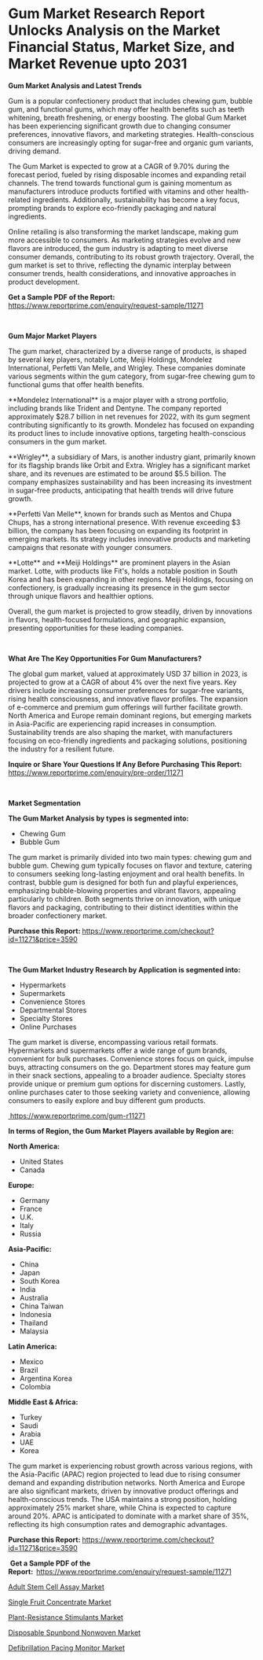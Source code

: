 <p><h1>Gum Market Research Report Unlocks Analysis on the Market Financial Status, Market Size, and Market Revenue upto 2031</h1></p><p><strong>Gum Market Analysis and Latest Trends</strong></p>
<p><p>Gum is a popular confectionery product that includes chewing gum, bubble gum, and functional gums, which may offer health benefits such as teeth whitening, breath freshening, or energy boosting. The global Gum Market has been experiencing significant growth due to changing consumer preferences, innovative flavors, and marketing strategies. Health-conscious consumers are increasingly opting for sugar-free and organic gum variants, driving demand.</p><p>The Gum Market is expected to grow at a CAGR of 9.70% during the forecast period, fueled by rising disposable incomes and expanding retail channels. The trend towards functional gum is gaining momentum as manufacturers introduce products fortified with vitamins and other health-related ingredients. Additionally, sustainability has become a key focus, prompting brands to explore eco-friendly packaging and natural ingredients.</p><p>Online retailing is also transforming the market landscape, making gum more accessible to consumers. As marketing strategies evolve and new flavors are introduced, the gum industry is adapting to meet diverse consumer demands, contributing to its robust growth trajectory. Overall, the gum market is set to thrive, reflecting the dynamic interplay between consumer trends, health considerations, and innovative approaches in product development.</p></p>
<p><strong>Get a Sample PDF of the Report:&nbsp;</strong> <a href="https://www.reportprime.com/enquiry/request-sample/11271?utm_campaign=1126&utm_medium=2&utm_source=Github&utm_content=ia&utm_term=11102024&utm_id=gum">https://www.reportprime.com/enquiry/request-sample/11271</a></p>
<p>&nbsp;</p>
<p><strong>Gum Major Market Players</strong></p>
<p><p>The gum market, characterized by a diverse range of products, is shaped by several key players, notably Lotte, Meiji Holdings, Mondelez International, Perfetti Van Melle, and Wrigley. These companies dominate various segments within the gum category, from sugar-free chewing gum to functional gums that offer health benefits.</p><p>**Mondelez International** is a major player with a strong portfolio, including brands like Trident and Dentyne. The company reported approximately $28.7 billion in net revenues for 2022, with its gum segment contributing significantly to its growth. Mondelez has focused on expanding its product lines to include innovative options, targeting health-conscious consumers in the gum market.</p><p>**Wrigley**, a subsidiary of Mars, is another industry giant, primarily known for its flagship brands like Orbit and Extra. Wrigley has a significant market share, and its revenues are estimated to be around $5.5 billion. The company emphasizes sustainability and has been increasing its investment in sugar-free products, anticipating that health trends will drive future growth.</p><p>**Perfetti Van Melle**, known for brands such as Mentos and Chupa Chups, has a strong international presence. With revenue exceeding $3 billion, the company has been focusing on expanding its footprint in emerging markets. Its strategy includes innovative products and marketing campaigns that resonate with younger consumers.</p><p>**Lotte** and **Meiji Holdings** are prominent players in the Asian market. Lotte, with products like Fit's, holds a notable position in South Korea and has been expanding in other regions. Meiji Holdings, focusing on confectionery, is gradually increasing its presence in the gum sector through unique flavors and healthier options.</p><p>Overall, the gum market is projected to grow steadily, driven by innovations in flavors, health-focused formulations, and geographic expansion, presenting opportunities for these leading companies.</p></p>
<p>&nbsp;</p>
<p><strong>What Are The Key Opportunities For Gum Manufacturers?</strong></p>
<p><p>The global gum market, valued at approximately USD 37 billion in 2023, is projected to grow at a CAGR of about 4% over the next five years. Key drivers include increasing consumer preferences for sugar-free variants, rising health consciousness, and innovative flavor profiles. The expansion of e-commerce and premium gum offerings will further facilitate growth. North America and Europe remain dominant regions, but emerging markets in Asia-Pacific are experiencing rapid increases in consumption. Sustainability trends are also shaping the market, with manufacturers focusing on eco-friendly ingredients and packaging solutions, positioning the industry for a resilient future.</p></p>
<p><strong>Inquire or Share Your Questions If Any Before Purchasing This Report:</strong> <a href="https://www.reportprime.com/enquiry/pre-order/11271?utm_campaign=1126&utm_medium=2&utm_source=Github&utm_content=ia&utm_term=11102024&utm_id=gum">https://www.reportprime.com/enquiry/pre-order/11271</a></p>
<p>&nbsp;</p>
<p><strong>Market Segmentation</strong></p>
<p><strong>The Gum Market Analysis by types is segmented into:</strong></p>
<p><ul><li>Chewing Gum</li><li>Bubble Gum</li></ul></p>
<p><p>The gum market is primarily divided into two main types: chewing gum and bubble gum. Chewing gum typically focuses on flavor and texture, catering to consumers seeking long-lasting enjoyment and oral health benefits. In contrast, bubble gum is designed for both fun and playful experiences, emphasizing bubble-blowing properties and vibrant flavors, appealing particularly to children. Both segments thrive on innovation, with unique flavors and packaging, contributing to their distinct identities within the broader confectionery market.</p></p>
<p><strong>Purchase this Report:&nbsp;</strong><a href="https://www.reportprime.com/checkout?id=11271&price=3590&utm_campaign=1126&utm_medium=2&utm_source=Github&utm_content=ia&utm_term=11102024&utm_id=gum">https://www.reportprime.com/checkout?id=11271&price=3590</a></p>
<p>&nbsp;</p>
<p><strong>The Gum Market Industry Research by Application is segmented into:</strong></p>
<p><ul><li>Hypermarkets</li><li>Supermarkets</li><li>Convenience Stores</li><li>Departmental Stores</li><li>Specialty Stores</li><li>Online Purchases</li></ul></p>
<p><p>The gum market is diverse, encompassing various retail formats. Hypermarkets and supermarkets offer a wide range of gum brands, convenient for bulk purchases. Convenience stores focus on quick, impulse buys, attracting consumers on the go. Department stores may feature gum in their snack sections, appealing to a broader audience. Specialty stores provide unique or premium gum options for discerning customers. Lastly, online purchases cater to those seeking variety and convenience, allowing consumers to easily explore and buy different gum products.</p></p>
<p><a href="https://www.reportprime.com/gum-r11271?utm_campaign=1126&utm_medium=2&utm_source=Github&utm_content=ia&utm_term=11102024&utm_id=gum">&nbsp;https://www.reportprime.com/gum-r11271</a></p>
<p><strong>In terms of Region, the Gum Market Players available by Region are:</strong></p>
<p>
    <p> <strong> North America: </strong>
        <ul>
            <li>United States</li>
            <li>Canada</li>
        </ul>
        </p> 
    <p> <strong> Europe: </strong>
        <ul>
            <li>Germany</li>
            <li>France</li>
            <li>U.K.</li>
            <li>Italy</li>
            <li>Russia</li>
        </ul>
        </p> 
    <p> <strong> Asia-Pacific: </strong>
        <ul>
            <li>China</li>
            <li>Japan</li>
            <li>South Korea</li>
            <li>India</li>
            <li>Australia</li>
            <li>China Taiwan</li>
            <li>Indonesia</li>
            <li>Thailand</li>
            <li>Malaysia</li>
        </ul>
        </p> 
    <p> <strong> Latin America: </strong>
        <ul>
            <li>Mexico</li>
            <li>Brazil</li>
            <li>Argentina Korea</li>
            <li>Colombia</li>
        </ul>
        </p> 
    <p> <strong> Middle East & Africa: </strong>
        <ul>
            <li>Turkey</li>
            <li>Saudi</li>
            <li>Arabia</li>
            <li>UAE</li>
            <li>Korea</li>
        </ul>
    </p>
    </p>
<p><p>The gum market is experiencing robust growth across various regions, with the Asia-Pacific (APAC) region projected to lead due to rising consumer demand and expanding distribution networks. North America and Europe are also significant markets, driven by innovative product offerings and health-conscious trends. The USA maintains a strong position, holding approximately 25% market share, while China is expected to capture around 20%. APAC is anticipated to dominate with a market share of 35%, reflecting its high consumption rates and demographic advantages.</p></p>
<p><strong>Purchase this Report: </strong><a href="https://www.reportprime.com/checkout?id=11271&price=3590&utm_campaign=1126&utm_medium=2&utm_source=Github&utm_content=ia&utm_term=11102024&utm_id=gum">https://www.reportprime.com/checkout?id=11271&price=3590</a></p>
<p>&nbsp;<strong>Get a Sample PDF of the Report:&nbsp;&nbsp;</strong><a href="https://www.reportprime.com/enquiry/request-sample/11271?utm_campaign=1126&utm_medium=2&utm_source=Github&utm_content=ia&utm_term=11102024&utm_id=gum">https://www.reportprime.com/enquiry/request-sample/11271</a></p>
<p><strong></strong></p>
<p><p><a href="https://www.linkedin.com/pulse/adult-stem-cell-assay-market-size-growth-trends-industry-analysis-gpenc?utm_campaign=1126&utm_medium=2&utm_source=Github&utm_content=ia&utm_term=11102024&utm_id=gum">Adult Stem Cell Assay Market</a></p><p><a href="https://www.linkedin.com/pulse/market-insights-global-single-fruit-concentrate-forecast-innovation-dfexe?utm_campaign=1126&utm_medium=2&utm_source=Github&utm_content=ia&utm_term=11102024&utm_id=gum">Single Fruit Concentrate Market</a></p><p><a href="https://www.linkedin.com/pulse/plant-resistance-stimulants-market-consolidation-impact-xvxme?utm_campaign=1126&utm_medium=2&utm_source=Github&utm_content=ia&utm_term=11102024&utm_id=gum">Plant-Resistance Stimulants Market</a></p><p><a href="https://www.linkedin.com/pulse/disposable-spunbond-nonwoven-market-shifts-strategic-fezae?utm_campaign=1126&utm_medium=2&utm_source=Github&utm_content=ia&utm_term=11102024&utm_id=gum">Disposable Spunbond Nonwoven Market</a></p><p><a href="https://www.linkedin.com/pulse/defibrillation-pacing-monitor-market-global-regional-analysis-1ahoe?utm_campaign=1126&utm_medium=2&utm_source=Github&utm_content=ia&utm_term=11102024&utm_id=gum">Defibrillation Pacing Monitor Market</a></p></p>